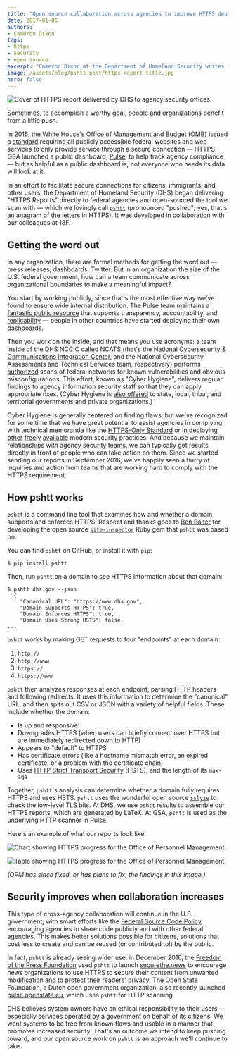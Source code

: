 ```yaml
---
title: "Open source collaboration across agencies to improve HTTPS deployment"
date: 2017-01-06
authors:
- Cameron Dixon
tags:
- https
- security
- open source
excerpt: "Cameron Dixon at the Department of Homeland Security writes for 18F: To facilitate secure connections for citizens, immigrants, and other users, the Department of Homeland Security began delivering 'HTTPS Reports' directly to federal agencies. We open-sourced the tool we scan with, in collaboration with our colleagues at 18F."
image: /assets/blog/pshtt-post/https-report-title.jpg
hero: false
---
```


![Cover of HTTPS report delivered by DHS to agency security offices.]({{site.baseurl}}/assets/blog/pshtt-post/https-report-title.jpg)

Sometimes, to accomplish a worthy goal, people and organizations benefit from a little push.

In 2015, the White House's Office of Management and Budget (OMB) issued a [standard](https://https.cio.gov/) requiring all publicly accessible federal websites and web services to only provide service through a secure connection — HTTPS. GSA launched a public dashboard, [Pulse](https://pulse.cio.gov/), to help track agency compliance — but as helpful as a public dashboard is, not everyone who needs its data will look at it.

In an effort to facilitate secure connections for citizens, immigrants, and other users, the Department of Homeland Security (DHS) began delivering "HTTPS Reports" directly to federal agencies and open-sourced the tool we scan with — which we lovingly call [`pshtt`](https://github.com/dhs-ncats/pshtt) (pronounced "pushed"; yes, that's an anagram of the letters in HTTPS). It was developed in collaboration with our colleagues at 18F.

## Getting the word out

In any organization, there are formal methods for getting the word out — press releases, dashboards, Twitter. But in an organization the size of the U.S. federal government, how can a team communicate across organizational boundaries to make a meaningful impact?

You start by working publicly, since that's the most effective way we've found to ensure wide internal distribution. The Pulse team maintains a [fantastic public resource](https://pulse.cio.gov/https/domains/) that supports transparency, accountability, and [replicability](https://github.com/18F/pulse#the-pulse-of-the-federal-gov-webspace) — people in other countries have started deploying their own dashboards.

Then you work on the inside, and that means you use acronyms: a team inside of the DHS NCCIC called NCATS (that's the [National Cybersecurity & Communications Integration Center](https://www.dhs.gov/cyber-incident-response), and the National Cybersecurity Assessments and Technical Services team, respectively) performs [authorized](https://www.whitehouse.gov/sites/default/files/omb/memoranda/2015/m-15-01.pdf) scans of federal networks for known vulnerabilities and obvious misconfigurations. This effort, known as "Cyber Hygiene", delivers regular findings to agency information security staff so that they can apply appropriate fixes. (Cyber Hygiene is [also offered](mailto:ncats_info@dhs.gov) to state, local, tribal, and territorial governments and private organizations.)

Cyber Hygiene is generally centered on finding flaws, but we've recognized for some time that we have great potential to assist agencies in complying with technical memoranda like the [HTTPS-Only Standard](https://www.whitehouse.gov/sites/default/files/omb/memoranda/2015/m-15-13.pdf) or in deploying [other](https://tools.ietf.org/html/rfc7208) [freely](https://tools.ietf.org/html/rfc7489) [available](https://tools.ietf.org/html/rfc3207) modern security practices. And because we maintain relationships with agency security teams, we can typically get results directly in front of people who can take action on them. Since we started sending our reports in September 2016, we've happily seen a flurry of inquiries and action from teams that are working hard to comply with the HTTPS requirement.

## How pshtt works

`pshtt` is a command line tool that examines how and whether a domain supports and enforces HTTPS. Respect and thanks goes to [Ben Balter](https://github.com/benbalter) for developing the open source [`site-inspector`](https://github.com/benbalter/site-inspector) Ruby gem that `pshtt` was based on.

You can find `pshtt` on GitHub, or install it with `pip`:

```
$ pip install pshtt
```

Then, run `pshtt` on a domain to see HTTPS information about that domain:

```
$ pshtt dhs.gov --json
  {
    "Canonical URL": "https://www.dhs.gov",
    "Domain Supports HTTPS": true,
    "Domain Enforces HTTPS": true,
    "Domain Uses Strong HSTS": false,
...
```

`pshtt` works by making GET requests to four "endpoints" at each domain:

1. `http://`
2. `http://www`
3. `https://`
4. `https://www`

`pshtt` then analyzes responses at each endpoint, parsing HTTP headers and following redirects. It uses this information to determine the "canonical" URL, and then spits out CSV or JSON with a variety of helpful fields. These include whether the domain:

* Is up and responsive!
* Downgrades HTTPS (when users can briefly connect over HTTPS but are immediately redirected down to HTTP)
* Appears to "default" to HTTPS
* Has certificate errors (like a hostname mismatch error, an expired certificate, or a problem with the certificate chain)
* Uses [HTTP Strict Transport Security](https://https.cio.gov/hsts/) (HSTS), and the length of its `max-age`

Together, `pshtt`'s analysis can determine whether a domain fully requires HTTPS and uses HSTS. `pshtt` uses the wonderful open source [`sslyze`](https://github.com/nabla-c0d3/sslyze) to check the low-level TLS bits. At DHS, we use `pshtt` results to assemble our HTTPS reports, which are generated by LaTeX. At GSA, `pshtt` is used as the underlying HTTP scanner in Pulse.

Here's an example of what our reports look like:

![Chart showing HTTPS progress for the Office of Personnel Management.]({{site.baseurl}}/assets/blog/pshtt-post/opm-chart.png)

![Table showing HTTPS progress for the Office of Personnel Management.]({{site.baseurl}}/assets/blog/pshtt-post/opm-table.png)

_(OPM has since fixed, or has plans to fix, the findings in this image.)_

## Security improves when collaboration increases

This type of cross-agency collaboration will continue in the U.S. government, with smart efforts like the [Federal Source Code Policy](https://sourcecode.cio.gov/) encouraging agencies to share code publicly and with other federal agencies. This makes better solutions possible for citizens, solutions that cost less to create and can be reused (or contributed to!) by the public.

In fact, `pshtt` is already seeing wider use: in December 2016, the [Freedom of the Press Foundation](https://freedom.press/) used `pshtt` to launch [securethe.news](https://securethe.news) to encourage news organizations to use HTTPS to secure their content from unwanted modification and to protect their readers' privacy. The Open State Foundation, a Dutch open government organization, also recently launched [pulse.openstate.eu](https://pulse.openstate.eu), which uses `pshtt` for HTTP scanning.

DHS believes system owners have an ethical responsibility to their users — especially services operated by a government on behalf of its citizens. We want systems to be free from known flaws and usable in a manner that promotes increased security. That's an outcome we intend to keep pushing toward, and our open source work on `pshtt` is an approach we'll continue to take.
